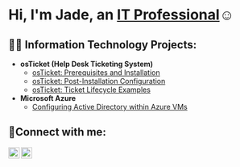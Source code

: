 <h1>Hi, I'm Jade, an <a href="https://www.linkedin.com/in/jadevargas/">IT Professional</a>☺</h1>

<h2>👨‍💻 Information Technology Projects:</h2>

- <b>osTicket (Help Desk Ticketing System)</b>
  - [osTicket: Prerequisites and Installation](https://github.com/jadevargas92/osticket-prereqs)
  - [osTicket: Post-Installation Configuration](https://github.com/jadevargas92/osticket-post-install-config/)
  - [osTicket: Ticket Lifecycle Examples](https://github.com/jadevargas92/osticket-lifecycle-examples)
- <b>Microsoft Azure</b>
  - [Configuring Active Directory within Azure VMs](https://github.com/jadevargas92/configure-ad-using-azure)

<h2>🤳Connect with me:</h2>

[<img align="left" alt="Josh | Twitter" width="22px" src="https://cdn.jsdelivr.net/npm/simple-icons@v3/icons/twitter.svg" />][twitter]
[<img align="left" alt="Josh | LinkedIn" width="22px" src="https://cdn.jsdelivr.net/npm/simple-icons@v3/icons/linkedin.svg" />][linkedin]

[twitter]: https://twitter.com/thejadevargas
[linkedin]: https://www.linkedin.com/in/jadevargas/
